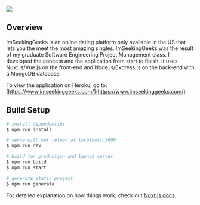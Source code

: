 ![](https://res.cloudinary.com/dpwoods/image/upload/v1586638762/img_assets/imseeking-video-to-gif.gif)

## Overview

ImSeekingGeeks is an online dating platform only available in the US that lets you the meet the most amazing singles. ImSeekingGeeks was the result of my graduate Software Engineering Project Management class. I developed the concept and the application from start to finish. It uses Nuxt.js/Vue.js on the front-end and Node.js/Express.js on the back-end with a MongoDB database.

To view the application on Heroku, go to: [https://www.imseekinggeeks.com/](https://www.imseekinggeeks.com/)

## Build Setup

``` bash
# install dependencies
$ npm run install

# serve with hot reload at localhost:3000
$ npm run dev

# build for production and launch server
$ npm run build
$ npm run start

# generate static project
$ npm run generate
```

For detailed explanation on how things work, check out [Nuxt.js docs](https://nuxtjs.org).
